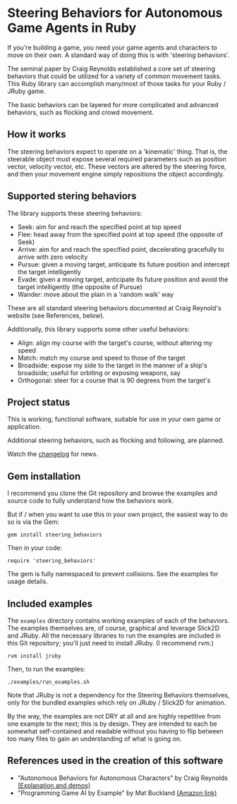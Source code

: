 # Steering Behaviors for Autonomous Game Agents in Ruby

If you're building a game, you need your game agents and characters to move on their own. A standard way of doing this is with 'steering behaviors'.

The seminal paper by Craig Reynolds established a core set of steering behaviors that could be utilized for a variety of common movement tasks. This Ruby library can accomplish many/most of those tasks for your Ruby / JRuby game.

The basic behaviors can be layered for more complicated and advanced behaviors, such as flocking and crowd movement.

## How it works

The steering behaviors expect to operate on a 'kinematic' thing. That is, the steerable object must expose several required parameters such as position vector, velocity vector, etc. These vectors are altered by the steering force, and then your movement engine simply repositions the object accordingly.

## Supported stering behaviors

The library supports these steering behaviors:

* Seek: aim for and reach the specified point at top speed
* Flee: head away from the specified point at top speed (the opposite of Seek)
* Arrive: aim for and reach the specified point, decelerating gracefully to arrive with zero velocity
* Pursue: given a moving target, anticipate its future position and intercept the target intelligently
* Evade: given a moving target, anticipate its future position and avoid the target intelligently (the opposite of Pursue)
* Wander: move about the plain in a 'random walk' way

These are all standard steering behaviors documented at Craig Reynold's website (see References, below).

Additionally, this library supports some other useful behaviors:

* Align: align my course with the target's course, without altering my speed
* Match: match my course and speed to those of the target
* Broadside: expose my side to the target in the manner of a ship's broadside; useful for orbiting or exposing weapons, say
* Orthogonal: steer for a course that is 90 degrees from the target's

## Project status

This is working, functional software, suitable for use in your own game or application.

Additional steering behaviors, such as flocking and following, are planned.

Watch the [changelog](http://github.com/cpowell/steering-behaviors/blob/master/CHANGELOG.md) for news.

## Gem installation

I recommend you clone the Git repository and browse the examples and source code to fully understand how the behaviors work.

But if / when you want to use this in your own project, the easiest way to do so is via the Gem:
```
gem install steering_behaviors
```

Then in your code:
```
require 'steering_behaviors'
```

The gem is fully namespaced to prevent collisions. See the examples for usage details.

## Included examples

The `examples` directory contains working examples of each of the behaviors. The examples themselves are, of course, graphical and leverage Slick2D and JRuby. All the necessary libraries to run the examples are included in this Git repository; you'll just need to install JRuby. (I recommend rvm.)
```
rvm install jruby
```

Then, to run the examples:
```
./examples/run_examples.sh
```

Note that JRuby is not a dependency for the Steering Behaviors themselves, only for the bundled examples which rely on JRuby / Slick2D for animation.

By the way, the examples are not DRY at all and are highly repetitive from one example to the next; this is by design. They are intended to each be somewhat self-contained and readable without you having to flip between too many files to gain an understanding of what is going on.

## References used in the creation of this software
* "Autonomous Behaviors for Autonomous Characters" by Craig Reynolds [(Explanation and demos)](http://www.red3d.com/cwr/steer/)
* "Programming Game AI by Example" by Mat Buckland [(Amazon link)](http://www.amazon.com/Programming-Game-Example-Mat-Buckland/dp/1556220782)

